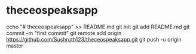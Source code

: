 # theceospeaksapp
echo "# theceospeaksapp" >> README.md
git init
git add README.md
git commit -m "first commit"
git remote add origin https://github.com/Sushruth123/theceospeaksapp.git
git push -u origin master
